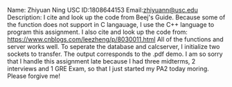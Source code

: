 Name: Zhiyuan Ning
USC ID:1808644153
Email:zhiyuann@usc.edu
Description: I cite and look up the code from Beej's Guide. Because some of the function does not support in C langauage, I use the C++ language to program this assignment.
I also cite and look up the code from: https://www.cnblogs.com/leezheng/p/8030011.html
All of the functions and server works well. To seperate the database and calcserver, I initialize two sockets to transfer. The output corresponds to the .pdf demo.
I am so sorry that I handle this assignment late because I had three midterms, 2 interviews and 1 GRE Exam, so that I just started my PA2 today moring. Please forgive me!

